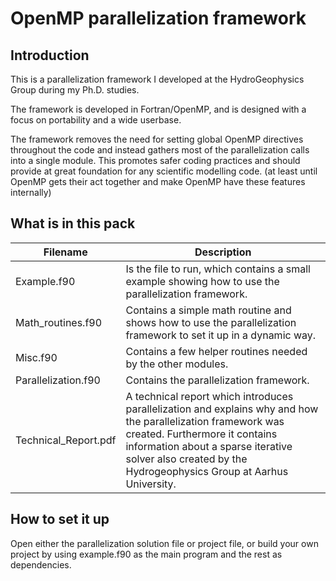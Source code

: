 
# OpenMP parallelization framework
## Introduction
This is a parallelization framework I developed at the HydroGeophysics Group during my Ph.D. studies.

The framework is developed in Fortran/OpenMP, and is designed with a focus on portability and a wide userbase. 

The framework removes the need for setting global OpenMP directives throughout the code and instead gathers most of the parallelization calls into a single module. This promotes safer coding practices and should provide at great foundation for any scientific modelling code. (at least until OpenMP gets their act together and make OpenMP have these features internally)

## What is in this pack

| Filename    | Description |
| ----------- | ----------- |
| Example.f90 | Is the file to run, which contains a small example showing how to use the parallelization framework.       |
| Math_routines.f90  | Contains a simple math routine and shows how to use the parallelization framework to set it up in a dynamic way. |
| Misc.f90  | Contains a few helper routines needed by the other modules. |
| Parallelization.f90  | Contains the parallelization framework. |
| Technical_Report.pdf  | A technical report which introduces parallelization and explains why and how the parallelization framework was created. Furthermore it contains information about a sparse iterative solver also created by the Hydrogeophysics Group at Aarhus University.|

## How to set it up

Open either the parallelization solution file or project file, or build your own project by using example.f90 as the main program and the rest as dependencies.
